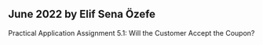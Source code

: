 June 2022
by Elif Sena Özefe
--
Practical Application Assignment 5.1: Will the Customer Accept the Coupon?